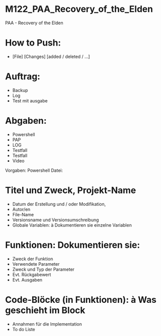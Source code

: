 # M122_PAA_Recovery_of_the_Elden
PAA - Recovery of the Elden 

# How to Push:
- [File] [Changes] [added / deleted / ...]

# Auftrag:
- Backup 
- Log
- Test mit ausgabe 

# Abgaben:
- Powershell 
- PAP 
- LOG 
- Testfall
- Testfall 
- Video 

Vorgaben: 
  Powershell Datei:
  
  # Titel und Zweck, Projekt-Name 
  - Datum der Erstellung und / oder Modifikation,    
  - Autor/en 
  - File-Name 
  - Versionsname und Versionsumschreibung 
  - Globale Variablen: à Dokumentieren sie einzelne Variablen 
  
  # Funktionen: Dokumentieren sie:
  - Zweck der Funktion 
  - Verwendete Parameter 
  - Zweck und Typ der Parameter 
  - Evt. Rückgabewert 
  - Evt. Ausgaben 

  # Code-Blöcke (in Funktionen): à Was geschieht im Block 
  - Annahmen für die Implementation
  - To do Liste 